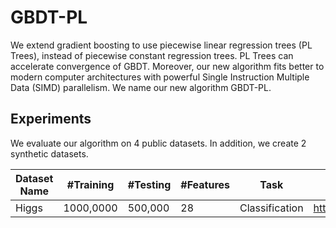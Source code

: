 # GBDT-PL
We extend gradient boosting to use piecewise linear regression trees (PL Trees), 
instead of piecewise constant regression trees. PL Trees can accelerate convergence of
GBDT. Moreover, our new algorithm fits better to modern computer architectures with powerful
Single Instruction Multiple Data (SIMD) parallelism. We name our new algorithm GBDT-PL.

## Experiments 
We evaluate our algorithm on 4 public datasets. In addition, we create 2 synthetic datasets. 

|Dataset Name| #Training | #Testing | #Features | Task | Link |
|------------|-----------|----------|-----------|------|------|
|Higgs| 1000,0000 | 500,000 | 28 | Classification | https://archive.ics.uci.edu/ml/datasets/HIGGS |
